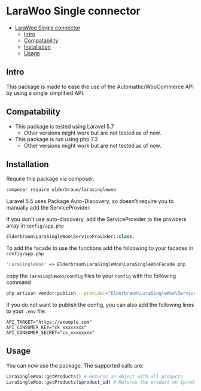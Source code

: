 # LaraWoo Single connector

+ [LaraWoo Single connector](#larawoo-single-connector)
    + [Intro](#intro)
    + [Compatability](#compatability)
    + [Installation](#installation)
    + [Usage](#usage)


## Intro
This package is made to ease the use of the Automattic/WooCommerce API by using a single simplified API.

## Compatability
* This package is tested using Laravel 5.7
    * Other versions might work but are not tested as of now.
* This package is run using php 7.2
    * Other versions might work but are not tested as of now.

## Installation
Require this package via composer.

```sh
composer require elderbraum/larasinglewoo
```

Laravel 5.5 uses Package Auto-Discovery, so doesn't require you to manually add the ServiceProvider.

If you don't use auto-discovery, add the ServiceProvider to the providers array in `config/app.php`
```php
Elderbraum\LaraSingleWoo\ServiceProvider::class,
```

To add the facade to use the functions add the foloowing to your facades in `config/app.php`
```php
'LaraSingleWoo' => Elderbraum\LaraSingleWoo\LaraSingleWooFacade.php
```

copy the `larasinglewoo/config` files to your `config` with the following command
```sh
php artisan vendor:publish --provider="Elderbraum\LaraSingleWoo\ServiceProvider"
```
If you do not want to publish the config, you can also add the following lines to your `.env` file.
```env
API_TARGET="https://example.com"
API_CONSUMER_KEY="ck_xxxxxxxx"
API_CONSUMER_SECRET="cs_xxxxxxxx"
```

## Usage

You can now use the package. The supported calls are:

```php
LaraSingleWoo::getProducts() # Returns an object with all products
LaraSingleWoo::getProducts($product_id) # Returns the product on $product_id
```